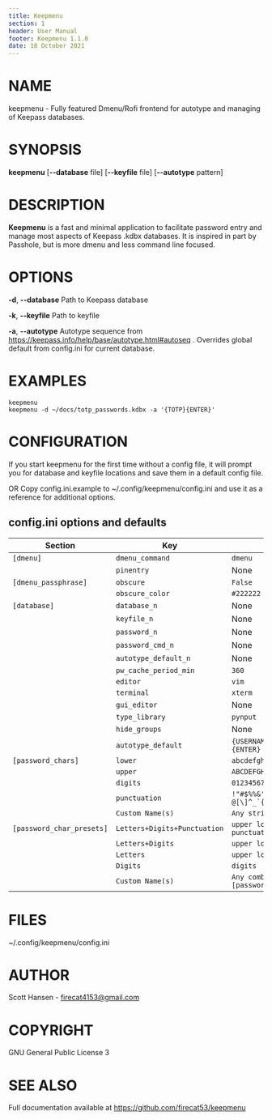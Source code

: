```yaml
---
title: Keepmenu
section: 1
header: User Manual
footer: Keepmenu 1.1.0
date: 18 October 2021
---
```


# NAME

keepmenu - Fully featured Dmenu/Rofi frontend for autotype and managing of Keepass databases.

# SYNOPSIS

**keepmenu** [**--database** file] [**--keyfile** file] [**--autotype** pattern]

# DESCRIPTION

**Keepmenu** is a fast and minimal application to facilitate password entry and
manage most aspects of Keepass .kdbx databases.  It is inspired in part by
Passhole, but is more dmenu and less command line focused.

# OPTIONS

**-d**, **--database** Path to Keepass database

**-k**, **--keyfile**  Path to keyfile

**-a**, **--autotype**  Autotype sequence from https://keepass.info/help/base/autotype.html#autoseq . Overrides global default from config.ini for current database.

# EXAMPLES

	keepmenu
    keepmenu -d ~/docs/totp_passwords.kdbx -a '{TOTP}{ENTER}'

# CONFIGURATION  

If you start keepmenu for the first time without a config file, it will prompt
you for database and keyfile locations and save them in a default config file.

OR Copy config.ini.example to ~/.config/keepmenu/config.ini and use it as a
reference for additional options.

## config.ini options and defaults

| Section                   | Key                          | Default                                                |
|---------------------------|------------------------------|--------------------------------------------------------|
| `[dmenu]`                 | `dmenu_command`              | `dmenu`                                                |
|                           | `pinentry`                   | None                                                   |
| `[dmenu_passphrase]`      | `obscure`                    | `False`                                                |
|                           | `obscure_color`              | `#222222`                                              |
| `[database]`              | `database_n`                 | None                                                   |
|                           | `keyfile_n`                  | None                                                   |
|                           | `password_n`                 | None                                                   |
|                           | `password_cmd_n`             | None                                                   |
|                           | `autotype_default_n`         | None                                                   |
|                           | `pw_cache_period_min`        | `360`                                                  |
|                           | `editor`                     | `vim`                                                  |
|                           | `terminal`                   | `xterm`                                                |
|                           | `gui_editor`                 | None                                                   |
|                           | `type_library`               | `pynput`                                               |
|                           | `hide_groups`                | None                                                   |
|                           | `autotype_default`           | `{USERNAME}{TAB}{PASSWORD}{ENTER}`                     |
| `[password_chars]`        | `lower`                      | `abcdefghijklmnopqrstuvwxyz`                           |
|                           | `upper`                      | `ABCDEFGHIJKLMNOPQRSTUVWXYZ`                           |
|                           | `digits`                     | `0123456789`                                           |
|                           | `punctuation`                | ``!"#$%%&'()*+,-./:;<=>?@[\]^_`{│}~``                  |
|                           | `Custom Name(s)`             | `Any string`                                           |
| `[password_char_presets]` | `Letters+Digits+Punctuation` | `upper lower digits punctuation`                       |
|                           | `Letters+Digits`             | `upper lower digits`                                   |
|                           | `Letters`                    | `upper lower`                                          |
|                           | `Digits`                     | `digits`                                               |
|                           | `Custom Name(s)`             | `Any combo of [password_chars] entries`                |

# FILES

~/.config/keepmenu/config.ini

# AUTHOR

Scott Hansen - <firecat4153@gmail.com>

# COPYRIGHT  

GNU General Public License 3

# SEE ALSO

Full documentation available at https://github.com/firecat53/keepmenu
